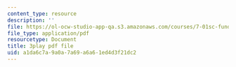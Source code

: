 ```yaml
---
content_type: resource
description: ''
file: https://ol-ocw-studio-app-qa.s3.amazonaws.com/courses/7-01sc-fundamentals-of-biology-fall-2011/a1da6c7a9a0a7a69a6a61ed4d3f21dc2_9dHBTckFvME.pdf
file_type: application/pdf
resourcetype: Document
title: 3play pdf file
uid: a1da6c7a-9a0a-7a69-a6a6-1ed4d3f21dc2
---
```

